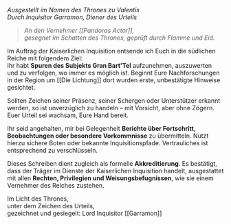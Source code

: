 _Ausgestellt im Namen des Thrones zu Valentis  
Durch Inquisitor Garramon, Diener des Urteils_

> _An den Vernehmer [[Pandoras Actor]],  
> gesegnet im Schatten des Thrones, geprüft durch Flamme und Eid._

Im Auftrag der Kaiserlichen Inquisition entsende ich Euch in die südlichen Reiche mit folgendem Ziel:  
Ihr habt **Spuren des Subjekts Gran Bart'Tel** aufzunehmen, auszuwerten und zu verfolgen, wo immer es möglich ist. Beginnt Eure Nachforschungen in der Region um [[Die Lichtung]] dort wurden erste, unbestätigte Hinweise gesichtet.

Sollten Zeichen seiner Präsenz, seiner Schergen oder Unterstützer erkannt werden, so ist unverzüglich zu handeln – mit Vorsicht, aber ohne Zögern. Euer Urteil sei wachsam, Eure Hand bereit.
  
Ihr seid angehalten, mir bei Gelegenheit **Berichte über Fortschritt, Beobachtungen oder besondere Vorkommnisse** zu übermitteln. Nutzt hierzu sichere Boten oder bekannte Inquisitionspfade. Vertrauliches ist entsprechend zu verschlüsseln.

Dieses Schreiben dient zugleich als formelle **Akkreditierung**. Es bestätigt, dass der Träger im Dienste der Kaiserlichen Inquisition handelt, ausgestattet mit allen **Rechten, Privilegien und Weisungsbefugnissen**, wie sie einem Vernehmer des Reiches zustehen.

Im Licht des Thrones,  
unter dem Zeichen des Urteils,  
gezeichnet und gesiegelt:
Lord Inquisitor [[Garramon]]